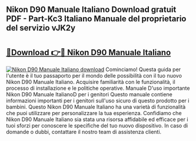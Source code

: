 ## Nikon D90 Manuale Italiano Download gratuit PDF - Part-Kc3 Italiano Manuale del proprietario del servizio vJK2y

# <h2><a href="http://dfabil.blite.top/?on=Nikon+D90+Manuale+Italiano">🔗Download 👉🔴 Nikon D90 Manuale Italiano</a></h2>

[![Nikon D90 Manuale Italiano download](https://i.imgur.com/lujVjoI.png)](http://dfabil.blite.top/?on=Nikon+D90+Manuale+Italiano)
Cominciamo! Questa guida per l'utente è il tuo passaporto per il mondo delle possibilità con il tuo nuovo Nikon D90 Manuale Italiano. Acquisire familiarità con le funzionalità, il processo di installazione e le politiche operative. Manuale D'uso importante Nikon D90 Manuale ItalianoD per i genitori Questo manuale contiene informazioni importanti per i genitori sull'uso sicuro di questo prodotto per i bambini. Questo Nikon D90 Manuale Italiano ha una varietà di funzionalità che puoi utilizzare per personalizzare la tua esperienza. Confidiamo che Nikon D90 Manuale Italiano sia stata una risorsa affidabile ed efficace per i tuoi sforzi per conoscere le specifiche del tuo nuovo dispositivo. In caso di domande o dubbi, contattare il nostro team di assistenza clienti.
